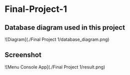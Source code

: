 # Final-Project-1

## Database diagram used in this project
![Diagram](./Final Project 1/database_diagram.png)

## Screenshot 

![Menu Console App](./Final Project 1/result.png)
